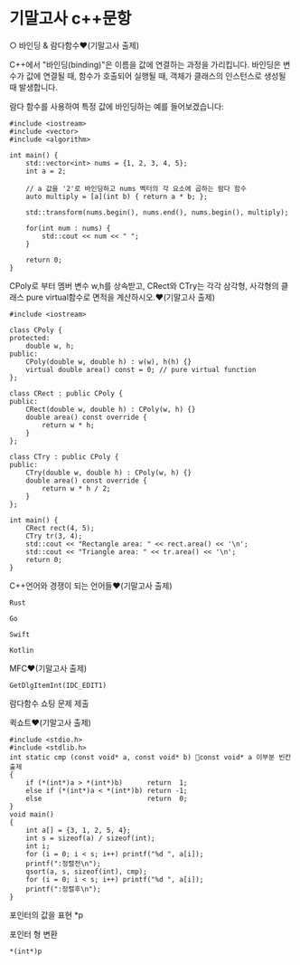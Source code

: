 # 기말고사 c++문항

○ 바인딩 & 람다함수❤(기말고사 출제)

C++에서 "바인딩(binding)"은 이름을 값에 연결하는 과정을 가리킵니다. 바인딩은 변수가 값에 연결될 때, 함수가 호출되어 실행될 때, 객체가 클래스의 인스턴스로 생성될 때 발생합니다.

람다 함수를 사용하여 특정 값에 바인딩하는 예를 들어보겠습니다:
~~~
#include <iostream>
#include <vector>
#include <algorithm>

int main() {
    std::vector<int> nums = {1, 2, 3, 4, 5};
    int a = 2;

    // a 값을 '2'로 바인딩하고 nums 벡터의 각 요소에 곱하는 람다 함수
    auto multiply = [a](int b) { return a * b; };

    std::transform(nums.begin(), nums.end(), nums.begin(), multiply);

    for(int num : nums) {
        std::cout << num << " ";
    }

    return 0;
}
~~~

CPoly로 부터 멤버 변수 w,h를 상속받고, CRect와 CTry는 각각 삼각형, 사각형의 클래스 pure virtual함수로 면적을 계산하시오.❤(기말고사 출제)
~~~
#include <iostream>

class CPoly {
protected:
    double w, h;
public:
    CPoly(double w, double h) : w(w), h(h) {}
    virtual double area() const = 0; // pure virtual function
};

class CRect : public CPoly {
public:
    CRect(double w, double h) : CPoly(w, h) {}
    double area() const override {
        return w * h;
    }
};

class CTry : public CPoly {
public:
    CTry(double w, double h) : CPoly(w, h) {}
    double area() const override {
        return w * h / 2;
    }
};

int main() {
    CRect rect(4, 5);
    CTry tr(3, 4);
    std::cout << "Rectangle area: " << rect.area() << '\n';
    std::cout << "Triangle area: " << tr.area() << '\n';
    return 0;
}
~~~
C++언어와 경쟁이 되는 언어들❤(기말고사 출제)
~~~
Rust

Go

Swift

Kotlin
~~~
MFC❤(기말고사 출제)
~~~
GetDlgItemInt(IDC_EDIT1)
~~~
람다함수 쇼팅 문제 제출

퀵쇼트❤(기말고사 출제)
~~~
#include <stdio.h>
#include <stdlib.h>
int static cmp (const void* a, const void* b) 🧡const void* a 이부분 빈칸 출제
{
    if (*(int*)a > *(int*)b)      return  1;
    else if (*(int*)a < *(int*)b) return -1;
    else                          return  0;
}
void main()
{
    int a[] = {3, 1, 2, 5, 4};
    int s = sizeof(a) / sizeof(int);
    int i;
    for (i = 0; i < s; i++) printf("%d ", a[i]);
    printf(":정렬전\n");
    qsort(a, s, sizeof(int), cmp);
    for (i = 0; i < s; i++) printf("%d ", a[i]);
    printf(":정렬후\n");
}
~~~

포인터의 값을 표현 *p

포인터 형 변환
~~~
*(int*)p
~~~
